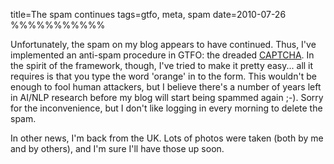 title=The spam continues
tags=gtfo, meta, spam
date=2010-07-26
%%%%%%%%%%%

Unfortunately, the spam on my blog appears to have continued. Thus, I've
implemented an anti-spam procedure in GTFO: the dreaded [CAPTCHA][1]. In the
spirit of the framework, though, I've tried to make it pretty easy... all it
requires is that you type the word 'orange' in to the form. This wouldn't be
enough to fool human attackers, but I believe there's a number of years left in
AI/NLP research before my blog will start being spammed again ;-). Sorry for
the inconvenience, but I don't like logging in every morning to delete the
spam.

In other news, I'm back from the UK. Lots of photos were taken (both by me and
by others), and I'm sure I'll have those up soon.

 [1]: http://en.wikipedia.org/wiki/CAPTCHA
